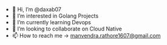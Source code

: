 - 👋 Hi, I’m @daxab07
- 👀 I’m interested in Golang Projects
- 🌱 I’m currently learning Devops
- 💞️ I’m looking to collaborate on Cloud Native
- 📫 How to reach me -> manvendra.rathore1607@gmail.com

<!---
daxab07/daxab07 is a ✨ special ✨ repository because its `README.md` (this file) appears on your GitHub profile.
You can click the Preview link to take a look at your changes.
--->

